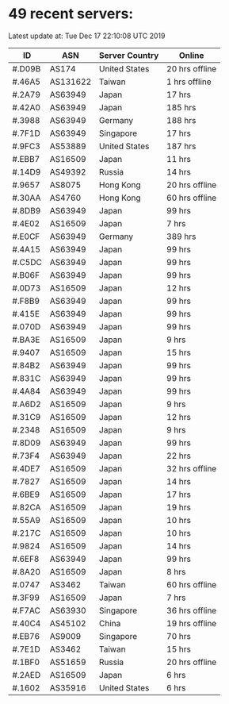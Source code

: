 # 49 recent servers:

Latest update at: Tue Dec 17 22:10:08 UTC 2019

| ID | ASN | Server Country | Online |
| -- | --- | -------------- | ------ |
| #.D09B | AS174 | United States | 20 hrs offline |
| #.46A5 | AS131622 | Taiwan | 1 hrs offline |
| #.2A79 | AS63949 | Japan | 17 hrs |
| #.42A0 | AS63949 | Japan | 185 hrs |
| #.3988 | AS63949 | Germany | 188 hrs |
| #.7F1D | AS63949 | Singapore | 17 hrs |
| #.9FC3 | AS53889 | United States | 187 hrs |
| #.EBB7 | AS16509 | Japan | 11 hrs |
| #.14D9 | AS49392 | Russia | 14 hrs |
| #.9657 | AS8075 | Hong Kong | 20 hrs offline |
| #.30AA | AS4760 | Hong Kong | 60 hrs offline |
| #.8DB9 | AS63949 | Japan | 99 hrs |
| #.4E02 | AS16509 | Japan | 7 hrs |
| #.E0CF | AS63949 | Germany | 389 hrs |
| #.4A15 | AS63949 | Japan | 99 hrs |
| #.C5DC | AS63949 | Japan | 99 hrs |
| #.B06F | AS63949 | Japan | 99 hrs |
| #.0D73 | AS16509 | Japan | 12 hrs |
| #.F8B9 | AS63949 | Japan | 99 hrs |
| #.415E | AS63949 | Japan | 99 hrs |
| #.070D | AS63949 | Japan | 99 hrs |
| #.BA3E | AS16509 | Japan | 9 hrs |
| #.9407 | AS16509 | Japan | 15 hrs |
| #.84B2 | AS63949 | Japan | 99 hrs |
| #.831C | AS63949 | Japan | 99 hrs |
| #.4A84 | AS63949 | Japan | 99 hrs |
| #.A6D2 | AS16509 | Japan | 9 hrs |
| #.31C9 | AS16509 | Japan | 12 hrs |
| #.2348 | AS16509 | Japan | 9 hrs |
| #.8D09 | AS63949 | Japan | 99 hrs |
| #.73F4 | AS63949 | Japan | 22 hrs |
| #.4DE7 | AS16509 | Japan | 32 hrs offline |
| #.7827 | AS16509 | Japan | 14 hrs |
| #.6BE9 | AS16509 | Japan | 17 hrs |
| #.82CA | AS16509 | Japan | 19 hrs |
| #.55A9 | AS16509 | Japan | 10 hrs |
| #.217C | AS16509 | Japan | 10 hrs |
| #.9824 | AS16509 | Japan | 14 hrs |
| #.6EF8 | AS63949 | Japan | 99 hrs |
| #.8A20 | AS16509 | Japan | 8 hrs |
| #.0747 | AS3462 | Taiwan | 60 hrs offline |
| #.3F99 | AS16509 | Japan | 7 hrs |
| #.F7AC | AS63930 | Singapore | 36 hrs offline |
| #.40C4 | AS45102 | China | 19 hrs offline |
| #.EB76 | AS9009 | Singapore | 70 hrs |
| #.7E1D | AS3462 | Taiwan | 15 hrs |
| #.1BF0 | AS51659 | Russia | 20 hrs offline |
| #.2AED | AS16509 | Japan | 6 hrs |
| #.1602 | AS35916 | United States | 6 hrs |

